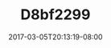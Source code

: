 ---
title: D8bf2299
date: 2017-03-05T20:13:19-08:00
draft: false
location: Olympic Peninsula, WA
img_url: https://d17enza3bfujl8.cloudfront.net/d8bf2299.jpg
original_fn: ""
tags:
- Olympic Peninsula, WA
- Lauren

---